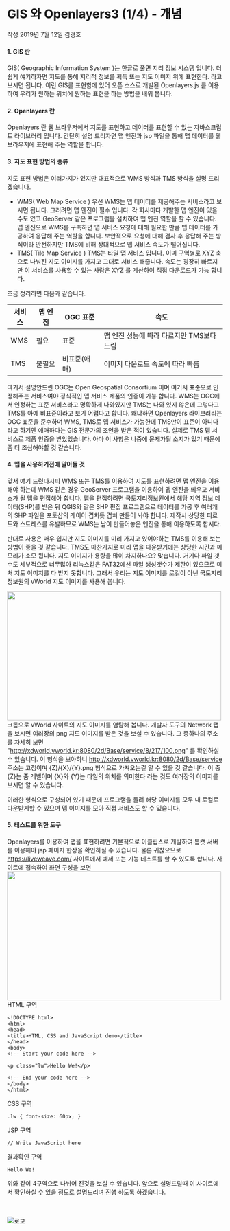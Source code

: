 GIS 와 Openlayers3 (1/4) - 개념
=======================
작성 2019년 7월 12일 김경호

#### 1. GIS 란

GIS( Geographic Information System )는 한글로 풀면 지리 정보 시스템 입니다.
더 쉽게 얘기하자면 지도를 통해 지리적 정보를 획득 또는 지도 이미지 위에 표현한다. 라고 보시면 됩니다.
이런 GIS를 표현함에 있어 오픈 소스로 개발된 Openlayers.js 를 이용하여 우리가 원하는 위치에
원하는 표현을 하는 방법을 배워 봅니다.

#### 2. Openlayers 란
Openlayers 란 웹 브라우저에서 지도를 표현하고 데이터를 표현할 수 있는
자바스크립트 라이브러리 입니다.
간단히 설명 드리자면 맵 엔진과 jsp 파일을 통해 맵 데이터를 웹 브라우저에 표현해 주는
역할을 합니다.

#### 3. 지도 표현 방법의 종류
지도 표현 방법은 여러가지가 있지만 대표적으로
WMS 방식과 TMS 방식을 설명 드리겠습니다.
 - WMS( Web Map Service )
 우선 WMS는 맵 데이터를 제공해주는 서비스라고 보시면 됩니다. 그러려면 맵 엔진이 필수 입니다.
 각 회사마다 개발한 맵 엔진이 있을수도 있고 GeoServer 같은 프로그램을 설치하여 맵 엔진 역할을 할 수 있습니다.
 맵 엔진으로 WMS를 구축하면 맵 서비스 요청에 대해 필요한 만큼 맵 데이터를 가공하여 응답해 주는 역할을 합니다.
 보안적으로 요청에 대해 검사 후 응답해 주는 방식이라 안전하지만 TMS에 비해 상대적으로 맵 서비스 속도가 떨어집니다.
 - TMS( Tile Map Service )
 TMS는 타일 맵 서비스 입니다. 이미 구역별로 XYZ 축으로 나눠진 지도 이미지를 가지고 그대로 서비스 해줍니다.
 속도는 굉장히 빠르지만 이 서비스를 사용할 수 있는 사람은 XYZ 를 계산하여 직접 다운로드가 가능 합니다.

조금 정리하면 다음과 같습니다.

서비스| 맵 엔진 | OGC 표준 | 속도
---|---|---|---
WMS| 필요 | 표준 | 맵 엔진 성능에 따라 다르지만 TMS보다 느림
TMS| 불필요 | 비표준(애매) | 이미지 다운로드 속도에 따라 빠름

여기서 설명안드린 OGC는 Open Geospatial Consortium 이며 여기서 표준으로 인정해주는 서비스여야
정식적인 맵 서비스 제품의 인증이 가능 합니다. WMS는 OGC에서 인정하는 표준 서비스라고 명확하게 나와있지만 TMS는 나와 있지 않은데
그렇다고 TMS를 아예 비표준이라고 보기 어렵다고 합니다.
왜냐하면 Openlayers 라이브러리는 OGC 표준을 준수하며 WMS, TMS로 맵 서비스가 가능한데
TMS만이 표준이 아니다라고 하기엔 애매하다는 GIS 전문가의 조언을 받은 적이 있습니다.
실제로 TMS 맵 서비스로 제품 인증을 받았었습니다. 아마 이 사항은 나중에 문제가될 소지가 있기 때문에
좀 더 조심해야할 것 같습니다.

#### 4. 맵을 사용하기전에 알아둘 것
앞서 얘기 드렸다시피 WMS 또는 TMS를 이용하여 지도를 표현하려면 맵 엔진을 이용해야 하는데
WMS 같은 경우 GeoServer 프로그램을 이용하여 맵 엔진을 띄우고 서비스가 될 맵을 편집해야 합니다.
맵을 편집하려면 국토지리정보원에서 해당 지역 정보 데이터(SHP)를 받은 뒤 QGIS와 같은 SHP 편집 프로그램으로
데이터를 가공 후 여러개의 SHP 파일을 포토샵의 레이어 겹치듯 겹쳐 만들어 놔야 합니다.
제작시 상당한 피로도와 스트레스를 유발하므로 WMS는 남이 만들어놓은 엔진을 통해 이용하도록 합시다.

반대로 사용은 매우 쉽지만 지도 이미지를 미리 가지고 있어야하는 TMS를 이용해 보는 방법이 좋을 것 같습니다.
TMS도 마찬가지로 미리 맵을 다운받기에는 상당한 시간과 메모리가 소모 됩니다.
지도 이미지가 용량을 많이 차지하나요? 맞습니다. 거기다 파일 갯수도 세부적으로 너무많아 리눅스같은 FAT32에선
파일 생성갯수가 제한이 있으므로 미처 지도 이미지를 다 받지 못합니다.
그래서 우리는 지도 이미지를 로컬이 아닌 국토지리정보원의 vWorld 지도 이미지를 사용해 봅니다.

<img src="https://github.com/macontents/macontents.github.io/blob/master/images/2019-07-12-GIS-4-1.JPG?raw=true" width="500" height="300"><br>
크롬으로 vWorld 사이트의 지도 이미지를 염탐해 봅니다.
개발자 도구의 Network 탭을 보시면 여러장의 png 지도 이미지를 받은 것을 보실 수 있습니다.
그 중하나의 주소를 자세히 보면 "http://xdworld.vworld.kr:8080/2d/Base/service/8/217/100.png" 를 확인하실 수 있습니다.
이 형식을 보아하니 http://xdworld.vworld.kr:8080/2d/Base/service 주소는 고정이며 {Z}/{X}/{Y}.png 형식으로 가져오는걸 알 수 있을 것 같습니다.
이 중 {Z}는 줌 레벨이며 {X}와 {Y}는 타일의 위치를 의미한다 라는 것도 여러장의 이미지를 보시면 알 수 있습니다.

이러한 형식으로 구성되어 있기 때문에 프로그램을 돌려 해당 이미지를 모두 내 로컬로 다운받게할 수 있으며
맵 이미지를 모아 직접 서비스도 할 수 있습니다.

#### 5. 테스트를 위한 도구
Openlayers를 이용하여 맵을 표현하려면 기본적으로 이클립스로 개발하여 톰캣 서버를 이용해야 jsp 페이지 한장을 확인하실 수 있습니다.
물론 귀찮으므로 https://liveweave.com/ 사이트에서 예제 또는 기능 테스트를 할 수 있도록 합니다.
사이트에 접속하여 화면 구성을 보면
<img src="https://github.com/macontents/macontents.github.io/blob/master/images/2019-07-12-GIS-5-1.JPG?raw=true" width="500" height="300"><br>
HTML 구역
````
<!DOCTYPE html>
<html>
<head>
<title>HTML, CSS and JavaScript demo</title>
</head>
<body>
<!-- Start your code here -->

<p class="lw">Hello We!</p>

<!-- End your code here -->
</body>
</html>
````

CSS 구역
````
.lw { font-size: 60px; }
````

JSP 구역
````
// Write JavaScript here 
````

결과확인 구역
````
Hello We!
````

위와 같이 4구역으로 나뉘어 진것을 보실 수 있습니다.
앞으로 설명드릴때 이 사이트에서 확인하실 수 있을 정도로 설명드리며 진행 하도록 하겠습니다.



<br><br>
![로고](https://macontents.github.io/images/markany.png)

<div class="fb-comments" data-href="https://macontents.github.io/2019-05-28-Docker 용 - 설치.md" data-width="700" data-numposts="10"></div>
